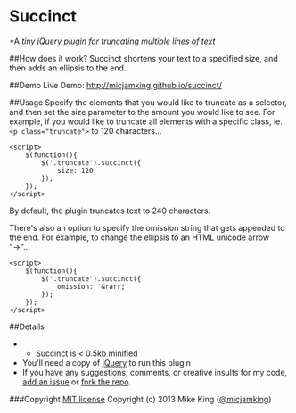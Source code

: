 Succinct
========

*A *tiny jQuery plugin for truncating multiple lines of text*

##How does it work?
Succinct shortens your text to a specified size, and then adds an ellipsis to the end.

##Demo
Live Demo: http://micjamking.github.io/succinct/

##Usage
Specify the elements that you would like to truncate as a selector, and then set the size parameter to the amount you would like to see.
For example, if you would like to truncate all elements with a specific class, ie. `<p class="truncate">` to 120 characters...

```
<script>
    $(function(){
        $('.truncate').succinct({
            size: 120
        });
    });
</script>
```
By default, the plugin truncates text to 240 characters.

There's also an option to specify the omission string that gets appended to the end. For example, to change the ellipsis to an HTML unicode arrow "&rarr;"...

```
<script>
    $(function(){
        $('.truncate').succinct({
            omission: '&rarr;'
        });
    });
</script>
```

##Details
* * Succinct is < 0.5kb minified
* You'll need a copy of [jQuery](http://code.jquery.com/jquery-latest.min.js) to run this plugin
* If you have any suggestions, comments, or creative insults for my code, [add an issue](https://github.com/micjamking/succinct/issues/new) or [fork the repo](https://github.com/micjamking/succinct/fork).

###Copyright
[MIT license](http://opensource.org/licenses/MIT) Copyright (c) 2013 Mike King ([@micjamking](http://twitter.com/micjamking))
